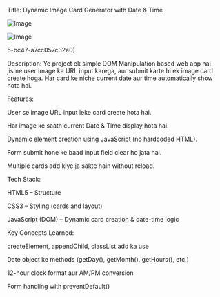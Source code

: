 Title: Dynamic Image Card Generator with Date & Time


![Image](https://github.com/user-attachments/assets/79cff6fc-e817-4d78-9bc8-3f1df4b15f96)

![Image](https://github.com/user-attachments/assets/64de312f-f30d-46b9-8017-36ab04aa7ac8)

5-bc47-a7cc057c32e0)

Description:
Ye project ek simple DOM Manipulation based web app hai jisme user image ka URL input karega, aur submit karte hi ek image card create hoga. Har card ke niche current date aur time automatically show hota hai.

Features:

User se image URL input leke card create hota hai.

Har image ke saath current Date & Time display hota hai.

Dynamic element creation using JavaScript (no hardcoded HTML).

Form submit hone ke baad input field clear ho jata hai.

Multiple cards add kiye ja sakte hain without reload.

Tech Stack:

HTML5 – Structure

CSS3 – Styling (cards and layout)

JavaScript (DOM) – Dynamic card creation & date-time logic

Key Concepts Learned:

createElement, appendChild, classList.add ka use

Date object ke methods (getDay(), getMonth(), getHours(), etc.)

12-hour clock format aur AM/PM conversion

Form handling with preventDefault()
